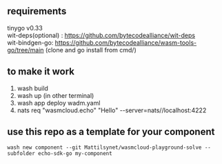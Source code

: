 ## requirements

tinygo v0.33  
wit-deps(optional) : https://github.com/bytecodealliance/wit-deps  
wit-bindgen-go: https://github.com/bytecodealliance/wasm-tools-go/tree/main (clone and go install from cmd/)  

## to make it work

1. wash build  
2. wash up (in other terminal)  
3. wash app deploy wadm.yaml  
4. nats req "wasmcloud.echo" "Hello" --server=nats//localhost:4222  

## use this repo as a template for your component

`wash new component --git Mattilsynet/wasmcloud-playground-solve --subfolder echo-sdk-go my-component`
